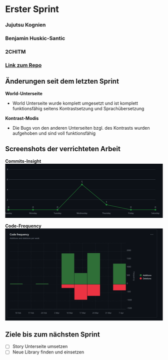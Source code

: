 # Erster Sprint

### Jujutsu Kognien
### Benjamin Huskic-Santic
### 2CHITM 
### [Link zum Repo](https://github.com/htl-leo-medtwt-projects/2425-sommerprojekt-2chitm-BenjaminH-S) 

## Änderungen seit dem letzten Sprint 

**World-Unterseite**
- World Unterseite wurde komplett umgesetzt und ist komplett funktionsfähig seitens Kontrastsetzung und Sprachübersetzung

**Kontrast-Modis**
- Die Bugs von den anderen Unterseiten bzgl. des Kontrasts wurden aufgehoben und sind voll funktionsfähig

## Screenshots der verrichteten Arbeit

**Commits-Insight**
![Commits](image_2.png)


**Code-Frequency**
![Code-Additions](image_3.png)

## Ziele bis zum nächsten Sprint 
- [ ] Story Unterseite umsetzen
- [ ] Neue Library finden und einsetzen 
